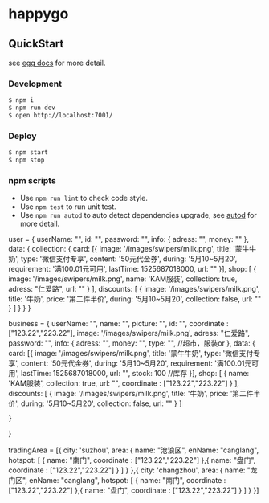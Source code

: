 # happygo



## QuickStart

<!-- add docs here for user -->

see [egg docs][egg] for more detail.

### Development

```bash
$ npm i
$ npm run dev
$ open http://localhost:7001/
```

### Deploy

```bash
$ npm start
$ npm stop
```

### npm scripts

- Use `npm run lint` to check code style.
- Use `npm test` to run unit test.
- Use `npm run autod` to auto detect dependencies upgrade, see [autod](https://www.npmjs.com/package/autod) for more detail.


[egg]: https://eggjs.org

user = {
    userName: "",
    id: "",
    password: "",
    info: {
        adress: "",
        money: ""
    },
    data: {
        collection: {
            card: [{
                image: '/images/swipers/milk.png',
                title: '蒙牛牛奶',
                type: '微信支付专享',
                content: '50元代金券',
                during: '5月10~5月20',
                requirement: '满100.01元可用',
                lastTime: 1525687018000,
                url: ""
            }],
            shop: [
                {
                    image: '/images/swipers/milk.png',
                    name: 'KAM服装',
                    collection: true,
                    adress: "仁爱路",
                    url: ""
                }
            ],
            discounts: [
                {
                    image: '/images/swipers/milk.png',
                    title: '牛奶',
                    price: '第二件半价',
                    during: '5月10~5月20',
                    collection: false,
                    url: ""
                }
            ]
        }
    }
}

business = {
    userName: "",
    name: "",
    picture: "",
    id: "",
    coordinate : ["123.22","223.22"],
                image: '/images/swipers/milk.png',
                adress: "仁爱路",
    password: "",
    info: {
        adress: "",
        money: "",
        type: "",    //超市，服装or
    },
    data: {
        card: [{
            image: '/images/swipers/milk.png',
            title: '蒙牛牛奶',
            type: '微信支付专享',
            content: '50元代金券',
            during: '5月10~5月20',
            requirement: '满100.01元可用',
            lastTime: 1525687018000,
            url: "",
            stock: 100  //库存
        }],
        shop: [
            {
                name: 'KAM服装',
                collection: true,
                url: "",
                coordinate : ["123.22","223.22"]
            }
        ],
        discounts: [
            {
                image: '/images/swipers/milk.png',
                title: '牛奶',
                price: '第二件半价',
                during: '5月10~5月20',
                collection: false,
                url: ""
            }
        ]

    }
}

tradingArea = [{
        city: 'suzhou',
        area: {
            name: "沧浪区",
            enName: "canglang",
            hotspot: [
                {
                    name: "南门",
                    coordinate : ["123.22","223.22"]
                },{
                    name: "盘门",
                    coordinate : ["123.22","223.22"]
                }
            ]
        }
    },{
        city: 'changzhou',
        area: {
            name: "龙门区",
            enName: "canglang",
            hotspot: [
                {
                    name: "南门",
                    coordinate : ["123.22","223.22"]
                },{
                    name: "盘门",
                    coordinate : ["123.22","223.22"]
                }
            ]
        }
    }]
